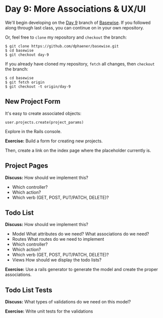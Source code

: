 # Day 9: More Associations & UX/UI

We'll begin developing on the [Day 9](https://github.com/dphaener/basewise/tree/day-9) branch of [Basewise](https://github.com/dphaener/basewise). If you followed along through last class, you can continue on in your own repository.

Or, feel free to `clone` my repository and `checkout` the branch:

    $ git clone https://github.com/dphaener/basewise.git
    $ cd basewise
    $ git checkout day-9

If you already have cloned my repository, `fetch` all changes, then `checkout` the branch:

    $ cd basewise
    $ git fetch origin
    $ git checkout -t origin/day-9

## New Project Form

It's easy to create associated objects:

    user.projects.create(project_params)

Explore in the Rails console.

**Exercise:** Build a form for creating new projects.

Then, create a link on the index page where the placeholder currently is.

## Project Pages

**Discuss:** How should we implement this?

- Which controller?
- Which action?
- Which verb (GET, POST, PUT/PATCH, DELETE)?

## Todo List

**Discuss:** How should we implement this?

- Model
  What attributes do we need?
  What associations do we need?
- Routes
  What routes do we need to implement
- Which controller?
- Which action?
- Which verb (GET, POST, PUT/PATCH, DELETE)?
- Views
  How should we display the todo lists?

**Exercise:** Use a rails generator to generate the model and create the proper
associations.

## Todo List Tests

**Discuss:** What types of validations do we need on this model?

**Exercise:** Write unit tests for the validations
